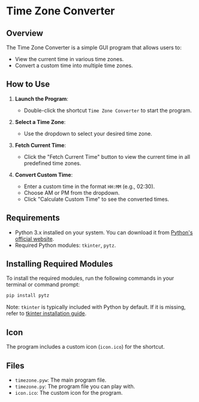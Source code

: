 # Time Zone Converter

## Overview
The Time Zone Converter is a simple GUI program that allows users to:
- View the current time in various time zones.
- Convert a custom time into multiple time zones.

## How to Use
1. **Launch the Program**:
   - Double-click the shortcut `Time Zone Converter` to start the program.

2. **Select a Time Zone**:
   - Use the dropdown to select your desired time zone.

3. **Fetch Current Time**:
   - Click the "Fetch Current Time" button to view the current time in all predefined time zones.

4. **Convert Custom Time**:
   - Enter a custom time in the format `HH:MM` (e.g., 02:30).
   - Choose AM or PM from the dropdown.
   - Click "Calculate Custom Time" to see the converted times.

## Requirements
- Python 3.x installed on your system. You can download it from [Python's official website](https://www.python.org/downloads/).
- Required Python modules: `tkinter`, `pytz`.

## Installing Required Modules
To install the required modules, run the following commands in your terminal or command prompt:
```bash
pip install pytz
```
Note: `tkinter` is typically included with Python by default. If it is missing, refer to [tkinter installation guide](https://tkdocs.com/tutorial/install.html).

## Icon
The program includes a custom icon (`icon.ico`) for the shortcut.

## Files
- `timezone.pyw`: The main program file.
- `timezone.py`: The program file you can play with.
- `icon.ico`: The custom icon for the program.
